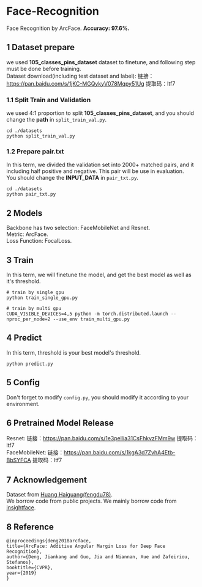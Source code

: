 # Face-Recognition
Face Recognition by ArcFace. **Accuracy: 97.6%.**

## 1 Dataset prepare
we used **105_classes_pins_dataset** dataset to finetune, and following step must be done before training. </br>
Dataset download(including test dataset and label): 链接：https://pan.baidu.com/s/1jKC-MGQykyV078Mqpy51Ug  提取码：ltf7

### 1.1 Split Train and Validation
we used 4:1 proportion to split **105_classes_pins_dataset**, and you should change the **path** in `split_train_val.py`.

```
cd ./datasets
python split_train_val.py
```

### 1.2 Prepare pair.txt
In this term, we divided the validation set into 2000+ matched pairs, and it including half positive and negative. This pair will be use in evaluation. </br>
You should change the **INPUT_DATA** in `pair_txt.py`.

```
cd ./datasets
python pair_txt.py
```

## 2 Models
Backbone has two selection: FaceMobileNet and Resnet. </br>
Metric: ArcFace. </br>
Loss Function: FocalLoss. 

## 3 Train
In this term, we will finetune the model, and get the best model as well as it's threshold.

```
# train by single gpu
python train_single_gpu.py
```

```
# train by multi gpu
CUDA_VISIBLE_DEVICES=4,5 python -m torch.distributed.launch --nproc_per_node=2 --use_env train_multi_gpu.py
```

## 4 Predict
In this term, threshold is your best model's threshold.

```
python predict.py
```

## 5 Config
Don't forget to modify `config.py`, you should modify it according to your environment.

## 6 Pretrained Model Release
Resnet: 链接：https://pan.baidu.com/s/1e3pellia31CsFhkvzFMm9w  提取码：ltf7 </br>
FaceMobileNet: 链接：https://pan.baidu.com/s/1kgA3d7ZvhA4Etb-BbSYFCA  提取码：ltf7

## 7 Acknowledgement
Dataset from [ Huang Haiguang(fengdu78)](https://github.com/fengdu78). </br>
We borrow code from public projects. We mainly borrow code from  [insightface](https://github.com/deepinsight/insightface).

## 8 Reference

```
@inproceedings{deng2018arcface,
title={ArcFace: Additive Angular Margin Loss for Deep Face Recognition},
author={Deng, Jiankang and Guo, Jia and Niannan, Xue and Zafeiriou, Stefanos},
booktitle={CVPR},
year={2019}
}
```
